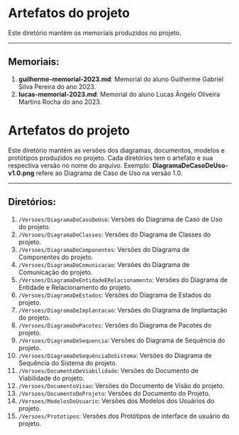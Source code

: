 # Artefatos do projeto

Este diretório mantém os memoriais produzidos no projeto. 

---

## Memoriais:
1. **guilherme-memorial-2023.md**: Memorial do aluno Guilherme Gabriel Silva Pereira do ano 2023.
2. **lucas-memorial-2023.md**: Memorial do aluno Lucas Ângelo Oliveira Martins Rocha do ano 2023.

# Artefatos do projeto

Este diretório mantém as versões dos diagramas, documentos, modelos e protótipos produzidos no projeto. Cada diretórios tem o artefato e sua respectiva versão no nome do arquivo. Exemplo: **DiagramaDeCasoDeUso-v1.0.png** refere ao Diagrama de Caso de Uso na versão 1.0.

---

## Diretórios:
1. `/Versoes/DiagramaDeCasoDeUso`: Versões do Diagrama de Caso de Uso do projeto.
2. `/Versoes/DiagramaDeClasses`: Versões do Diagrama de Classes do projeto.
3. `/Versoes/DiagramaDeComponentes`: Versões do Diagrama de Componentes do projeto.
4. `/Versoes/DiagramaDeComunicacao`: Versões do Diagrama de Comunicação do projeto.
5. `/Versoes/DiagramaDeEntidadeERelacionamento`: Versões do Diagrama de Entidade e Relacionamento do projeto.
6. `/Versoes/DiagramaDeEstados`: Versões do Diagrama de Estados do projeto.
7. `/Versoes/DiagramaDeImplantacao`: Versões do Diagrama de Implantação do projeto.
8. `/Versoes/DiagramaDePacotes`: Versões do Diagrama de Pacotes do projeto.
9. `/Versoes/DiagramaDeSequencia`: Versões do Diagrama de Sequência do projeto.
10. `/Versoes/DiagramaDeSequênciaDoSistema`: Versões do Diagrama de Sequência do Sistema do projeto.
11. `/Versoes/DocumentoDeViabilidade`: Versões do Documento de Viabilidade do projeto.
12. `/Versoes/DocumentoVisao`: Versões do Documento de Visão do projeto.
13. `/Versoes/DocumentoDoProjeto`: Versões do Documento do Projeto.
14. `/Versoes/ModelosDoUsuario`: Versões dos Modelos dos Usuários do projeto.
15. `/Versoes/Prototipos`: Versões dos Protótipos de interface de usuário do projeto.


